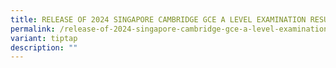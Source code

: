 ```yaml
---
title: RELEASE OF 2024 SINGAPORE CAMBRIDGE GCE A LEVEL EXAMINATION RESULTS
permalink: /release-of-2024-singapore-cambridge-gce-a-level-examination-results/
variant: tiptap
description: ""
---
```

